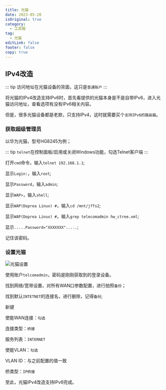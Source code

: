 ```yaml
---
title: 光猫
date: 2023-05-20
isOriginal: true
category:
  - 工具箱
tag:
  - 光猫
editLink: false
footer: false
copy: true
---
```


## IPv4改造

::: tip
访问地址在光猫设备的背面，这只是`普通账户`
:::

将光猫的IPv4改造支持IPv6时，首先看提供的光猫本身是不是自带IPv6，进入光猫访问地址，查看选项有没有IPv6相关内容。

但是，很多光猫设备都是老款，只支持IPv4，这时就需要买个`支持IPv6的路由器`。

### 获取超级管理员

以华为光猫，型号HG8245为例；

::: tip
`telnet`在控制面板/启用或关闭Windows功能，勾选Telnet客户端
:::

打开`cmd`命令，输入`telnet 192.168.1.1`;

显示`Login:`，输入`root`;

显示`Password`，输入`admin`;

显示`WAP>`，输入`shell`;

显示`WAP(Doprea Linux) #`，输入`cd /mnt/jffs2`;

显示`WAP(Doprea Linux) #`，输入`grep telecomadmin hw_ctree.xml`;

显示`.....Password="XXXXXXX".....`;

记住该密码。

### 设置光猫

![光猫设置](https://image.ilyl.life:8443/wan.jpg)

使用账户`telcomadmin`，密码是刚刚获取到的登录设备。

找到网络/宽带设置，对所有WAN口参数配置，进行拍照`备份`；

找到默认`INTETNET`的连接名，进行删除，记得`备份`;

新键

使能WAN连接：`勾选`

连接类型：`桥接`

服务列表：`INTERNET`

使能VLAN：`勾选`

VLAN ID：与之前配置的值一致

桥类型：`IP桥接`

至此，光猫IPv4改造支持IPv6完成。
